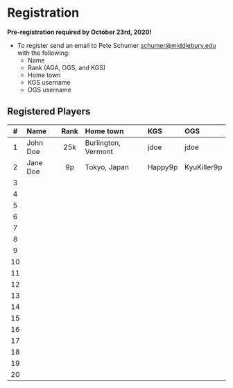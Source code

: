 # Registration

__Pre-registration required by October 23rd, 2020!__

- To register send an email to Pete Schumer [schumer@middlebury.edu](mailto:schumer@middlebury.edu) with the following:
  - Name
  - Rank (AGA, OGS, and KGS)
  - Home town
  - KGS username
  - OGS username


## Registered Players

| #     | Name        | Rank        | Home town | KGS | OGS|
| :---: | :-------- | :---------: | :--- | :--- | :--- |
| 1     | John Doe    | 25k          | Burlington, Vermont | jdoe | jdoe|
| 2     | Jane Doe    | 9p         |  Tokyo, Japan    | Happy9p    | KyuKiller9p|
| 3     | 				    | 		        |      |      ||
| 4     | 					  |          		|      |      ||
| 5     |             |             |      |      ||
| 6     |             |             |      |      ||
| 7     |             |             |      |      ||
| 8     |             |             |      |      ||
| 9     |             |             |      |      ||
| 10    |             |             |      |      ||
| 11     |             |             |      |      ||
| 12     |             |             |      |      ||
| 13     |             |             |      |      ||
| 14     |             |             |      |      ||
| 15     |             |             |      |      ||
| 16     |             |             |      |      ||
| 17     |             |             |      |      ||
| 18     |             |             |      |      ||
| 19     |             |             |      |      ||
| 20     |             |             |      |      ||

